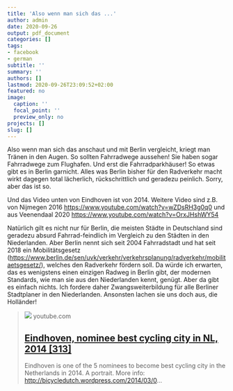 ```yaml
---
title: 'Also wenn man sich das ...'
author: admin
date: 2020-09-26
output: pdf_document
categories: []
tags:
- facebook
- german
subtitle: ''
summary: ''
authors: []
lastmod: 2020-09-26T23:09:52+02:00
featured: no
image:
  caption: ''
  focal_point: ''
  preview_only: no
projects: []
slug: []
---
```

Also wenn man sich das anschaut und mit Berlin vergleicht, kriegt man Tränen in den Augen. So sollten Fahrradwege aussehen! Sie haben sogar Fahrradwege zum Flughafen. Und erst die Fahrradparkhäuser! So etwas gibt es in Berlin garnicht. Alles was Berlin bisher für den Radverkehr macht wirkt dagegen total lächerlich, rückschrittlich und geradezu peinlich. Sorry, aber das ist so.  

Und das Video unten von Eindhoven ist von 2014. Weitere Video sind z.B. von Nijmegen 2016 
https://www.youtube.com/watch?v=wZDsRH3g0q0
und aus Veenendaal 2020
https://www.youtube.com/watch?v=OrxJHshWY54

Natürlich gilt es nicht nur für Berlin, die meisten Städte in Deutschland sind geradezu absurd Fahrrad-feindlich im Vergleich zu den Städten in den Niederlanden. Aber Berlin nennt sich seit 2004 Fahrradstadt und hat seit 2018 ein Mobilitätsgesetz (https://www.berlin.de/sen/uvk/verkehr/verkehrsplanung/radverkehr/mobilitaetsgesetz/), welches den Radverkehr fördern soll. Da würde ich erwarten, das es wenigstens einen einzigen Radweg in Berlin gibt, der modernen Standards, wie man sie aus den Niederlanden kennt, genügt. Aber da gibt es einfach nichts. Ich fordere daher Zwangsweiterbildung für alle Berliner Stadtplaner in den Niederlanden. Ansonsten lachen sie uns doch aus, die Holländer!
> [![](https://i.ytimg.com/vi/NWHFLiPIMEo/maxresdefault.jpg)](https://www.youtube.com/watch?v=NWHFLiPIMEo)
> youtube.com
> ## [Eindhoven, nominee best cycling city in NL, 2014 [313]](https://www.youtube.com/watch?v=NWHFLiPIMEo)
>
>Eindhoven is one of the 5 nominees to become best cycling city in the Netherlands in 2014. A portrait. More info: http://bicycledutch.wordpress.com/2014/03/0...

